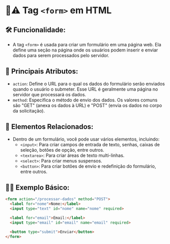 # 🔰⚠ Tag `<form>` em HTML

## 🛠 **Funcionalidade:**

- A tag `<form>` é usada para criar um formulário em uma página web. Ela define uma seção na página onde os usuários podem inserir e enviar dados para serem processados pelo servidor.

## 🧩 **Principais Atributos:**

- `action`: Define o URL para o qual os dados do formulário serão enviados quando o usuário o submeter. Esse URL é geralmente uma página no servidor que processará os dados.
- `method`: Especifica o método de envio dos dados. Os valores comuns são "GET" (anexa os dados à URL) e "POST" (envia os dados no corpo da solicitação).

## 🔌 **Elementos Relacionados:**

- Dentro de um formulário, você pode usar vários elementos, incluindo:
  - `<input>`: Para criar campos de entrada de texto, senhas, caixas de seleção, botões de opção, entre outros.
  - `<textarea>`: Para criar áreas de texto multi-linhas.
  - `<select>`: Para criar menus suspensos.
  - `<button>`: Para criar botões de envio e redefinição do formulário, entre outros.

## 👩‍🏫 **Exemplo Básico:**

```html
<form action="/processar-dados" method="POST">
  <label for="nome">Nome:</label>
  <input type="text" id="nome" name="nome" required>

  <label for="email">Email:</label>
  <input type="email" id="email" name="email" required>

  <button type="submit">Enviar</button>
</form>
